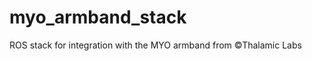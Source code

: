 myo_armband_stack
=================

ROS stack for integration with the MYO armband from ©Thalamic Labs
